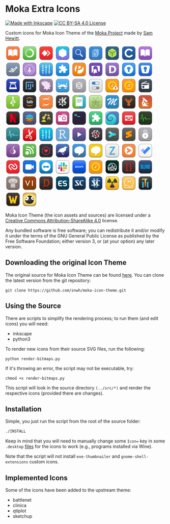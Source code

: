 # Moka Extra Icons

[![Made with Inkscape](https://img.shields.io/badge/made_with-inkscape-yellow.svg)](https://creativecommons.org/licenses/by-sa/4.0/)
[![CC BY-SA 4.0 License](https://img.shields.io/badge/license-CC_BY--SA_4.0-lightgrey.svg)](https://creativecommons.org/licenses/by-sa/4.0/)

Custom icons for Moka Icon Theme of the [Moka Project](https://snwh.org/moka) made by [Sam Hewitt](http://snwh.org/).

[]() <!-- Apps -->
![](Moka/48x48/apps/adobe-digital-editions.png)
![](Moka/48x48/apps/anaconda.png)
![](Moka/48x48/apps/anydesk.png)
![](Moka/48x48/apps/ao.png)
![](Moka/48x48/apps/appimagekit-large-files-finder.png)
![](Moka/48x48/apps/appimagekit-speedy-duplicate-finder.png)
![](Moka/48x48/apps/balena-etcher.png)
![](Moka/48x48/apps/c.png)
![](Moka/48x48/apps/com.github.babluboy.bookworm.png)
![](Moka/48x48/apps/com.github.bleakgrey.tootle.png)
![](Moka/48x48/apps/com.github.needleandthread.vocal.png)
![](Moka/48x48/apps/com.github.wwmm.pulseeffects.png)
![](Moka/48x48/apps/com.mattjakeman.ExtensionManager.png)
![](Moka/48x48/apps/com.uploadedlobster.peek.png)
![](Moka/48x48/apps/com.vinszent.GnomeTwitch.png)
![](Moka/48x48/apps/devdocs-desktop.png)
![](Moka/48x48/apps/enpass.png)
![](Moka/48x48/apps/enpass6.png)
![](Moka/48x48/apps/epsonscan2.png)
![](Moka/48x48/apps/fiji.png)
![](Moka/48x48/apps/fma-config-tool.png)
![](Moka/48x48/apps/franz.png)
![](Moka/48x48/apps/GameConqueror.png)
![](Moka/48x48/apps/gnome-tweak-tool.png)
![](Moka/48x48/apps/google-music-manager.png)
![](Moka/48x48/apps/gpmdp.png)
![](Moka/48x48/apps/gradio.png)
![](Moka/48x48/apps/imagewriter.png)
![](Moka/48x48/apps/jupyter-lab.png)
![](Moka/48x48/apps/jupyter.png)
![](Moka/48x48/apps/kdeconnect.png)
![](Moka/48x48/apps/kompare.png)
![](Moka/48x48/apps/lstopo.png)
![](Moka/48x48/apps/masterpdfeditor4.png)
![](Moka/48x48/apps/MediaElch.png)
![](Moka/48x48/apps/microscope.png)
![](Moka/48x48/apps/netflix.png)
![](Moka/48x48/apps/onlyoffice.png)
![](Moka/48x48/apps/org.gnome.Builder.png)
![](Moka/48x48/apps/org.gnome.Cheese.png)
![](Moka/48x48/apps/org.gnome.Console.png)
![](Moka/48x48/apps/org.gnome.Extensions.png)
![](Moka/48x48/apps/org.gnome.Fractal.png)
![](Moka/48x48/apps/org.gnome.Podcasts.png)
![](Moka/48x48/apps/org.gnome.SystemMonitor.png)
![](Moka/48x48/apps/org.gnome.Usage.png)
![](Moka/48x48/apps/pdfeditor.png)
![](Moka/48x48/apps/pulseeffects.png)
![](Moka/48x48/apps/rstudio.png)
![](Moka/48x48/apps/smartcode-stremio.png)
![](Moka/48x48/apps/spyder.png)
![](Moka/48x48/apps/sublime-merge.png)
![](Moka/48x48/apps/sublime-text.png)
![](Moka/48x48/apps/sysprof.png)
![](Moka/48x48/apps/tor-browser.png)
![](Moka/48x48/apps/urserver.png)
![](Moka/48x48/apps/webtorrent-desktop.png)
![](Moka/48x48/apps/weka.png)
![](Moka/48x48/apps/yacreader-library.png)
![](Moka/48x48/apps/yacreader.png)
![](Moka/48x48/apps/z-library.png)
[]() <!-- Web -->
![](Moka/48x48/web/chrome-cnciopoikihiagdjbjpnocolokfelagl-Default.png)
![](Moka/48x48/web/chrome-fnboaehgffehgoackjenbjcgcjeflddp-Default.png)
![](Moka/48x48/web/chrome-gaedmjdfmmahhbjefcbgaolhhanlaolb-Default.png)
![](Moka/48x48/web/chrome-imgohncinckhbblnlmaedahepnnpmdma-Default.png)
![](Moka/48x48/web/chrome-oooiobdokpcfdlahlmcddobejikcmkfo-Default.png)
![](Moka/48x48/web/slack.png)
![](Moka/48x48/web/us.zoom.Zoom.png)
![](Moka/48x48/web/web-google-play-music.png)
[]() <!--Games-->
![](Moka/48x48/apps/am2r.png)
![](Moka/48x48/apps/aoe2-hd.png)
![](Moka/48x48/apps/blizzard.png)
![](Moka/48x48/apps/civ4.png)
![](Moka/48x48/apps/civ6.png)
![](Moka/48x48/apps/diablo.png)
![](Moka/48x48/apps/emulationstation.png)
![](Moka/48x48/apps/starcraft.png)
![](Moka/48x48/apps/starcraft2.png)
![](Moka/48x48/apps/steam-worms-reloaded.png)
![](Moka/48x48/apps/teeworlds.png)
![](Moka/48x48/apps/torchlight2.png)
![](Moka/48x48/apps/war3.png)
![](Moka/48x48/apps/world-of-goo.png)

Moka Icon Theme (the icon assets and sources) are licensed under a [Creative Commons Attribution-ShareAlike 4.0](http://creativecommons.org/licenses/by-sa/4.0/legalcode) license.

Any bundled software is free software; you can redistribute it and/or modify it under the terms of the GNU General Public License as published by the Free Software Foundation; either version 3, or (at your option) any later version.

## Downloading the original Icon Theme

The original source for Moka Icon Theme can be found [here](https://github.com/snwh/moka-icon-theme). You can clone the latest version from the git repository:

	git clone https://github.com/snwh/moka-icon-theme.git

## Using the Source

There are scripts to simplify the rendering process; to run them (and edit icons) you will need:

 * inkscape
 * python3

To render new icons from their source SVG files, run the following:

	python render-bitmaps.py

If it's throwing an error, the script may not be executable, try:

	chmod +x render-bitmaps.py

This script will look in the source directory `(../src/*)` and render the respective icons (provided there are changes).

## Installation

Simple, you just run the script from the root of the source folder:
```bash
./INSTALL
```
Keep in mind that you will need to manually change some `Icon=` key in some `.desktop` [files](https://standards.freedesktop.org/desktop-entry-spec/latest/ar01s05.html) for the icons to work (e.g., programs installed via Wine).

Note that the script will not install `exe-thumbnailer` and `gnome-shell-extensions` custom icons.

## Implemented Icons

Some of the icons have been added to the upstream theme:

 * battlenet
 * clinica
 * qtiplot
 * sketchup
